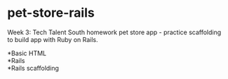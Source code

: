 # pet-store-rails

Week 3: Tech Talent South homework pet store app - practice scaffolding to build app with Ruby on Rails. <br>

*Basic HTML <br>
*Rails <br>
*Rails scaffolding <br>
